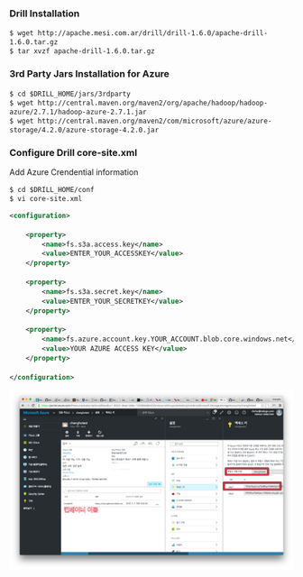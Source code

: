 ### Drill Installation

```shell
$ wget http://apache.mesi.com.ar/drill/drill-1.6.0/apache-drill-1.6.0.tar.gz
$ tar xvzf apache-drill-1.6.0.tar.gz
```

### 3rd Party Jars Installation for Azure

```shell
$ cd $DRILL_HOME/jars/3rdparty
$ wget http://central.maven.org/maven2/org/apache/hadoop/hadoop-azure/2.7.1/hadoop-azure-2.7.1.jar
$ wget http://central.maven.org/maven2/com/microsoft/azure/azure-storage/4.2.0/azure-storage-4.2.0.jar
```

### Configure Drill core-site.xml

Add Azure Crendential information

```shell
$ cd $DRILL_HOME/conf
$ vi core-site.xml
```

```xml
<configuration>

    <property>
        <name>fs.s3a.access.key</name>
        <value>ENTER_YOUR_ACCESSKEY</value>
    </property>

    <property>
        <name>fs.s3a.secret.key</name>
        <value>ENTER_YOUR_SECRETKEY</value>
    </property>

    <property>
        <name>fs.azure.account.key.YOUR_ACCOUNT.blob.core.windows.net</name>
        <value>YOUR AZURE ACCESS KEY</value>
    </property>

</configuration>
```

![Image of Azure Portal](https://github.com/choochangho/drill-blob/blob/master/images/Azure_Portal.png)
